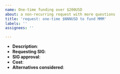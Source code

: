 ```yaml
---
name: One-time funding over $200USD
about: a non-recurring request with more questions
title: 'request: one-time $NNNUSD to fund MMM'
labels: ''
assignees: ''

---
```


<!--
Please fill out the items and provide supporting evidence for request
-->

- **Description**: 
- **Requesting SIG**:
- **SIG approval**: <!-- see https://github.com/kubernetes/funding#sig-or-committee-approvals -->
- **Cost**:
- **Alternatives considered**: